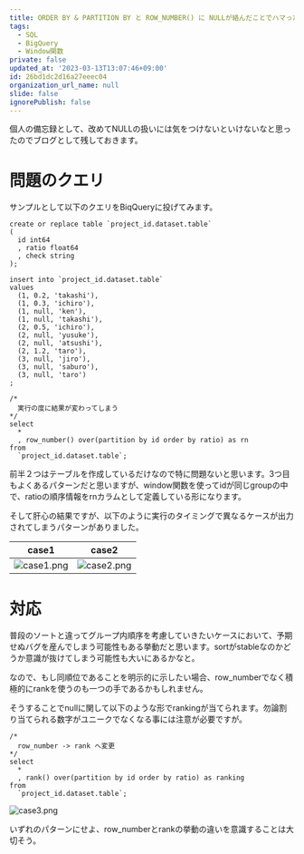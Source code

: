 ```yaml
---
title: ORDER BY & PARTITION BY と ROW_NUMBER() に NULLが絡んだことでハマった話
tags:
  - SQL
  - BigQuery
  - Window関数
private: false
updated_at: '2023-03-13T13:07:46+09:00'
id: 26bd1dc2d16a27eeec04
organization_url_name: null
slide: false
ignorePublish: false
---
```

個人の備忘録として、改めてNULLの扱いには気をつけないといけないなと思ったのでブログとして残しておきます。

# 問題のクエリ
サンプルとして以下のクエリをBiqQueryに投げてみます。

``` sql: sample.sql
create or replace table `project_id.dataset.table`
(
  id int64
  , ratio float64
  , check string
);

insert into `project_id.dataset.table`
values
  (1, 0.2, 'takashi'),
  (1, 0.3, 'ichiro'),
  (1, null, 'ken'),
  (1, null, 'takashi'),
  (2, 0.5, 'ichiro'),
  (2, null, 'yusuke'),
  (2, null, 'atsushi'),
  (2, 1.2, 'taro'),
  (3, null, 'jiro'),
  (3, null, 'saburo'),
  (3, null, 'taro')
;

/*
  実行の度に結果が変わってしまう
*/
select
  *
  , row_number() over(partition by id order by ratio) as rn
from
  `project_id.dataset.table`;
```

前半２つはテーブルを作成しているだけなので特に問題ないと思います。3つ目もよくあるパターンだと思いますが、window関数を使ってidが同じgroupの中で、ratioの順序情報をrnカラムとして定義している形になります。

そして肝心の結果ですが、以下のように実行のタイミングで異なるケースが出力されてしまうパターンがありました。

| case1 | case2 |
| --- | --- |
| ![case1.png](https://qiita-image-store.s3.ap-northeast-1.amazonaws.com/0/323251/71dad710-43de-b9c7-de12-133bb34d021b.png) | ![case2.png](https://qiita-image-store.s3.ap-northeast-1.amazonaws.com/0/323251/7b6f38e8-ee5e-c962-fbd6-fbb18b0123be.png) |

# 対応
普段のソートと違ってグループ内順序を考慮していきたいケースにおいて、予期せぬバグを産んでしまう可能性もある挙動だと思います。sortがstableなのかどうか意識が抜けてしまう可能性も大いにあるかなと。

なので、もし同順位であることを明示的に示したい場合、row_numberでなく積極的にrankを使うのも一つの手であるかもしれません。

そうすることでnullに関して以下のような形でrankingが当てられます。勿論割り当てられる数字がユニークでなくなる事には注意が必要ですが。

``` sql: sample2.sql
/*
  row_number -> rank へ変更
*/
select
  *
  , rank() over(partition by id order by ratio) as ranking
from
  `project_id.dataset.table`;
```

![case3.png](https://qiita-image-store.s3.ap-northeast-1.amazonaws.com/0/323251/abec0c7c-f188-5b60-48af-dfb98e818917.png)

いずれのパターンにせよ、row_numberとrankの挙動の違いを意識することは大切そう。

